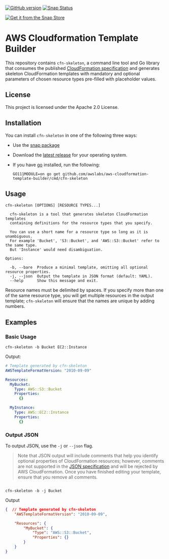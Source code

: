 [![GitHub version](https://badge.fury.io/gh/awslabs%2Faws-cloudformation-template-builder.svg)](https://badge.fury.io/gh/awslabs%2Faws-cloudformation-template-builder)
[![Snap Status](https://build.snapcraft.io/badge/awslabs/aws-cloudformation-template-builder.svg)](https://build.snapcraft.io/user/awslabs/aws-cloudformation-template-builder)

[![Get it from the Snap Store](https://snapcraft.io/static/images/badges/en/snap-store-white.svg)](https://snapcraft.io/cfn-skeleton)

# AWS Cloudformation Template Builder

This repository contains `cfn-skeleton`, a command line tool and Go library that consumes the published [CloudFormation specification](https://docs.aws.amazon.com/AWSCloudFormation/latest/UserGuide/cfn-resource-specification.html) and generates skeleton CloudFormation templates with mandatory and optional parameters of chosen resource types pre-filled with placeholder values.

## License

This project is licensed under the Apache 2.0 License.

## Installation

You can install `cfn-skeleton` in one of the following three ways:

* Use the [snap package](https://snapcraft.io/cfn-skeleton)

* Download the [latest release](https://github.com/awslabs/aws-cloudformation-template-builder/releases/latest) for your operating system.

* If you have [go](https://golang.org/) installed, run the following:

    `GO111MODULE=on go get github.com/awslabs/aws-cloudformation-template-builder/cmd/cfn-skeleton`

## Usage

```console
cfn-skeleton [OPTIONS] [RESOURCE TYPES...]

  cfn-skeleton is a tool that generates skeleton CloudFormation templates
  containing definitions for the resource types that you specify.

  You can use a short name for a resource type so long as it is unambiguous.
  For example 'Bucket', 'S3::Bucket', and 'AWS::S3::Bucket' refer to the same type.
  But 'Instance' would need disambiguation.

Options:

  -b, --bare  Produce a minimal template, omitting all optional resource properties.
  -j, --json  Output the template in JSON format (default: YAML).
  --help      Show this message and exit.
```

Resource names must be delimited by spaces. If you specify more than one of the same resource type, you will get multiple resources in the output template; `cfn-skeleton` will ensure that the names are unique by adding numbers.

## Examples

### Basic Usage

```console
cfn-skeleton -b Bucket EC2::Instance
```

Output:
```yaml
# Template generated by cfn-skeleton
AWSTemplateFormatVersion: "2010-09-09"

Resources:
  MyBucket:
    Type: AWS::S3::Bucket
    Properties:
      {}

  MyInstance:
    Type: AWS::EC2::Instance
    Properties:
      {}
```

### Output JSON

To output JSON, use the `-j` or `--json` flag.

> Note that JSON output will include comments that help you identify optional properties of CloudFormation resources; however, comments are not supported in the [JSON specification](http://www.json.org/) and will be rejected by AWS CloudFormation. Once you have finished editing your template, ensure that you remove all comments.

```console

cfn-skeleton -b -j Bucket
```

Output
```json
{  // Template generated by cfn-skeleton
    "AWSTemplateFormatVersion": "2010-09-09",

    "Resources": {
        "MyBucket": {
            "Type": "AWS::S3::Bucket",
            "Properties": {}
        }
    }
}
```
